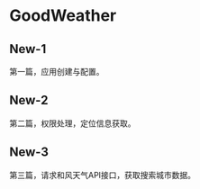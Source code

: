 # GoodWeather

## New-1

第一篇，应用创建与配置。

## New-2

第二篇，权限处理，定位信息获取。

## New-3

第三篇，请求和风天气API接口，获取搜索城市数据。